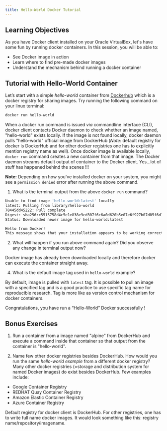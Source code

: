 ```yaml
---
title: Hello-World Docker Tutorial
---
```



## Learning Objectives
As you have Docker client installed on your Oracle VirtualBox, let's have some fun by running docker containers. In this session, you will be able to: 
- See Docker image in action
- Learn where to find pre-made docker images
- Understand the mechanism behind running a docker container

## Tutorial with Hello-World Container

Let’s start with a simple *hello-world* container from [Dockerhub](https://hub.docker.com) which is a docker registry for sharing images. Try running  the following command on your linux terminal:

```bash
docker run hello-world
```
When a docker run command is issued *via* commandline interface (CLI), docker client contacts Docker daemon to check whether an image named, "hello-world" exists locally. If the image is not found locally, docker daemon pulls "hello-world" official image from DockerHub (*Note*: default registry for docker is DockerHub and for other docker registries one has to explicitly mention registry name as well). Once docker image is available locally, `docker run` command creates a new container from that image. The Docker daemon streams default output of container to the Docker client. Yes...lot of stuff has  happened behind the scenes !!!

**Note:** Depending on how you've installed docker on your system, you might see a `permission denied` error after running the above command.

1. What is the terminal output from the above `docker run` command?

```bash
Unable to find image 'hello-world:latest' locally
latest: Pulling from library/hello-world
78445dd45222: Pull complete
Digest: sha256:c5515758d4c5e1e838e9cd307f6c6a0d620b5e07e6f927b07d05f6d12a1ac8d7
Status: Downloaded newer image for hello-world:latest

Hello from Docker!
This message shows that your installation appears to be working correctly.
```

2. What will happen if you run above command again? Did you observe any change in terminal output now?

Docker image has already been downloaded locally and therefore docker can execute the container straight away.

4. What is the default image tag used in `hello-world` example?

By default, image is pulled with `latest` tag. It is possible to pull an image with a specified tag and is a good practice to use specific tag name for reproducible research. Tag is more like as version control mechanism for docker containers.

Congratulations, you have run a “Hello-World” Docker successfully !

## Bonus Exercises

1. Run a container from a image named "alpine" from DockerHub and execute a command inside that container so that output from the container is "hello-world".

2. Name few other docker registries besides DockerHub. How would you run the same *hello-world example* from a different docker registry?
 Many other docker registries (=storage and distribution system for named Docker images) do exist besides DockerHub. Few examples include:
- Google Container Registry  
- REDHAT Quay Container Registry
- Amazon Elastic Container Registry
- Azure Container Registry

Default registry for docker client is DockerHub. For other registries, one has to write full name docker images. It would look something like this: registry name/repository/imagename.
